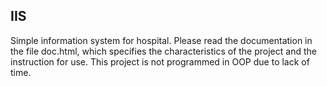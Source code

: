 ## IIS

Simple information system for hospital. Please read the documentation in the file doc.html, which specifies the characteristics of the project and the instruction for use. 
This project is not programmed in OOP due to lack of time. 
